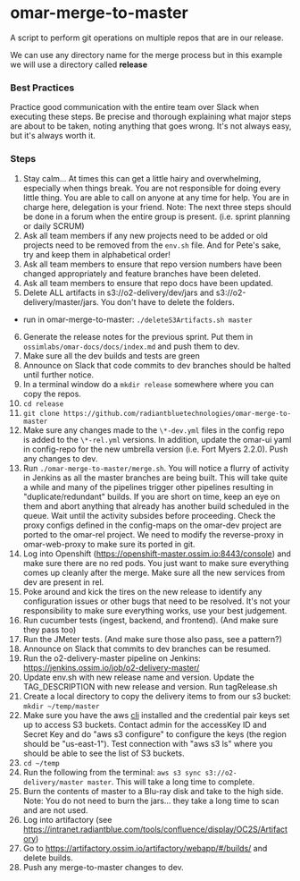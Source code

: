 # omar-merge-to-master
A script to perform git operations on multiple repos that are in our release.  

We can use any directory name for the merge process but in this example we will use a directory called **release**

### Best Practices
Practice good communication with the entire team over Slack when executing these steps. Be precise and thorough explaining what major steps are about to be taken, noting anything that goes wrong. It's not always easy, but it's always worth it.

### Steps
1. Stay calm... At times this can get a little hairy and overwhelming, especially when things break. You are not responsible for doing every little thing. You are able to call on anyone at any time for help. You are in charge here, delegation is your friend.
Note: The next three steps should be done in a forum when the entire group is present. (i.e. sprint planning or daily SCRUM)
2. Ask all team members if any new projects need to be added or old projects need to be removed from the `env.sh` file.  And for Pete's sake, try and keep them in alphabetical order!
3. Ask all team members to ensure that repo version numbers have been changed appropriately and feature branches have been deleted.
4. Ask all team members to ensure that repo docs have been updated.
5. Delete ALL artifacts in s3://o2-delivery/dev/jars and s3://o2-delivery/master/jars. You don't have to delete the folders.
 - run in omar-merge-to-master: `./deleteS3Artifacts.sh master`
6. Generate the release notes for the previous sprint. Put them in `ossimlabs/omar-docs/docs/index.md` and push them to dev.
7. Make sure all the dev builds and tests are green
8. Announce on Slack that code commits to dev branches should be halted until further notice.
9. In a terminal window do a `mkdir release` somewhere where you can copy the repos.
10. `cd release`
11. `git clone https://github.com/radiantbluetechnologies/omar-merge-to-master`
12. Make sure any changes made to the `\*-dev.yml` files in the config repo is added to the `\*-rel.yml` versions. In addition, update the omar-ui yaml in config-repo for the new umbrella version (i.e. Fort Myers 2.2.0). Push any changes to dev.
13. Run `./omar-merge-to-master/merge.sh`. You will notice a flurry of activity in Jenkins as all the master branches are being built. This will take quite a while and many of the pipelines trigger other pipelines resulting in "duplicate/redundant" builds. If you are short on time, keep an eye on them and abort anything that already has another build scheduled in the queue. Wait until the activity subsides before proceeding. Check the proxy configs defined in the config-maps on the omar-dev project are ported to the omar-rel project.  We need to modify the reverse-proxy in omar-web-proxy to make sure its ported in git.
14. Log into Openshift (https://openshift-master.ossim.io:8443/console) and make sure there are no red pods. You just want to make sure everything comes up cleanly after the merge. Make sure all the new services from dev are present in rel.
15. Poke around and kick the tires on the new release to identify any configuration issues or other bugs that need to be resolved. It's not your responsibility to make sure everything works, use your best judgement.
16. Run cucumber tests (ingest, backend, and frontend). (And make sure they pass too)
17. Run the JMeter tests. (And make sure those also pass, see a pattern?)
18. Announce on Slack that commits to dev branches can be resumed.
19. Run the o2-delivery-master pipeline on Jenkins: https://jenkins.ossim.io/job/o2-delivery-master/
20. Update env.sh with new release name and version. Update the TAG_DESCRIPTION with new release and version. Run tagRelease.sh
21. Create a local directory to copy the delivery items to from our s3 bucket: `mkdir ~/temp/master`
22. Make sure you have the aws [cli](http://docs.aws.amazon.com/cli/latest/userguide/installing.html) installed and the credential pair keys set up to access S3 buckets. Contact admin for the accessKey ID and Secret Key and do "aws s3 configure" to configure the keys (the region should be "us-east-1"). Test connection with "aws s3 ls" where you should be able to see the list of S3 buckets.
23. `cd ~/temp`
24. Run the following from the terminal: `aws s3 sync s3://o2-delivery/master master`. This will take a long time to complete.
25. Burn the contents of master to a Blu-ray disk and take to the high side. Note: You do not need to burn the jars... they take a long time to scan and are not used.
26. Log into artifactory (see https://intranet.radiantblue.com/tools/confluence/display/OC2S/Artifactory)
27. Go to https://artifactory.ossim.io/artifactory/webapp/#/builds/ and delete builds.
28. Push any merge-to-master changes to dev.
